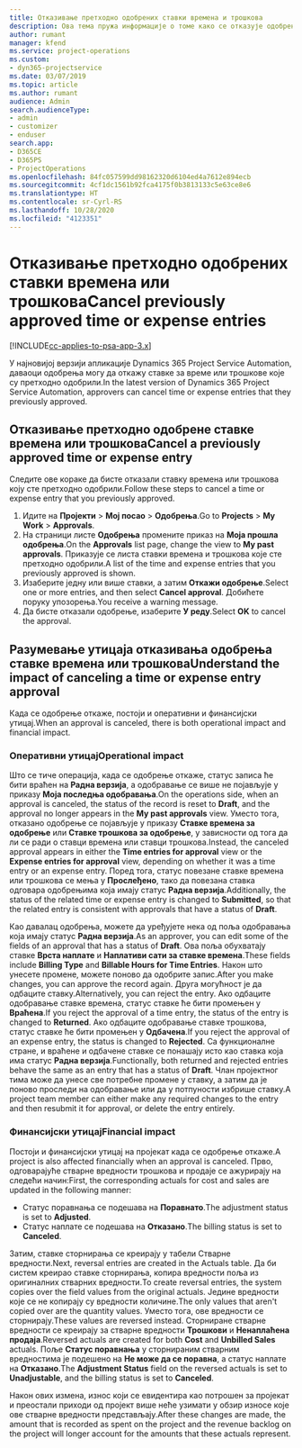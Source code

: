 ```yaml
---
title: Отказивање претходно одобрених ставки времена и трошкова
description: Ова тема пружа информације о томе како се отказује одобрено време пројекта и трансакција трошкова.
author: rumant
manager: kfend
ms.service: project-operations
ms.custom:
- dyn365-projectservice
ms.date: 03/07/2019
ms.topic: article
ms.author: rumant
audience: Admin
search.audienceType:
- admin
- customizer
- enduser
search.app:
- D365CE
- D365PS
- ProjectOperations
ms.openlocfilehash: 84fc057599dd98162320d6104ed4a7612e894ecb
ms.sourcegitcommit: 4cf1dc1561b92fca4175f0b3813133c5e63ce8e6
ms.translationtype: HT
ms.contentlocale: sr-Cyrl-RS
ms.lasthandoff: 10/28/2020
ms.locfileid: "4123351"
---
```

# <a name="cancel-previously-approved-time-or-expense-entries"></a><span data-ttu-id="e0c71-103">Отказивање претходно одобрених ставки времена или трошкова</span><span class="sxs-lookup"><span data-stu-id="e0c71-103">Cancel previously approved time or expense entries</span></span>

[!INCLUDE[cc-applies-to-psa-app-3.x](../includes/cc-applies-to-psa-app-3x.md)]

<span data-ttu-id="e0c71-104">У најновијој верзији апликације Dynamics 365 Project Service Automation, даваоци одобрења могу да откажу ставке за време или трошкове које су претходно одобрили.</span><span class="sxs-lookup"><span data-stu-id="e0c71-104">In the latest version of Dynamics 365 Project Service Automation, approvers can cancel time or expense entries that they previously approved.</span></span>

## <a name="cancel-a-previously-approved-time-or-expense-entry"></a><span data-ttu-id="e0c71-105">Отказивање претходно одобрене ставке времена или трошкова</span><span class="sxs-lookup"><span data-stu-id="e0c71-105">Cancel a previously approved time or expense entry</span></span>

<span data-ttu-id="e0c71-106">Следите ове кораке да бисте отказали ставку времена или трошкова коју сте претходно одобрили.</span><span class="sxs-lookup"><span data-stu-id="e0c71-106">Follow these steps to cancel a time or expense entry that you previously approved.</span></span>

1. <span data-ttu-id="e0c71-107">Идите на **Пројекти** \> **Мој посао** \> **Одобрења**.</span><span class="sxs-lookup"><span data-stu-id="e0c71-107">Go to **Projects** \> **My Work** \> **Approvals**.</span></span>
2. <span data-ttu-id="e0c71-108">На страници листе **Одобрења** промените приказ на **Моја прошла одобрења**.</span><span class="sxs-lookup"><span data-stu-id="e0c71-108">On the **Approvals** list page, change the view to **My past approvals**.</span></span> <span data-ttu-id="e0c71-109">Приказује се листа ставки времена и трошкова које сте претходно одобрили.</span><span class="sxs-lookup"><span data-stu-id="e0c71-109">A list of the time and expense entries that you previously approved is shown.</span></span>
3. <span data-ttu-id="e0c71-110">Изаберите једну или више ставки, а затим **Откажи одобрење**.</span><span class="sxs-lookup"><span data-stu-id="e0c71-110">Select one or more entries, and then select **Cancel approval**.</span></span> <span data-ttu-id="e0c71-111">Добићете поруку упозорења.</span><span class="sxs-lookup"><span data-stu-id="e0c71-111">You receive a warning message.</span></span>
4. <span data-ttu-id="e0c71-112">Да бисте отказали одобрење, изаберите **У реду**.</span><span class="sxs-lookup"><span data-stu-id="e0c71-112">Select **OK** to cancel the approval.</span></span>

## <a name="understand-the-impact-of-canceling-a-time-or-expense-entry-approval"></a><span data-ttu-id="e0c71-113">Разумевање утицаја отказивања одобрења ставке времена или трошкова</span><span class="sxs-lookup"><span data-stu-id="e0c71-113">Understand the impact of canceling a time or expense entry approval</span></span>

<span data-ttu-id="e0c71-114">Када се одобрење откаже, постоји и оперативни и финансијски утицај.</span><span class="sxs-lookup"><span data-stu-id="e0c71-114">When an approval is canceled, there is both operational impact and financial impact.</span></span>

### <a name="operational-impact"></a><span data-ttu-id="e0c71-115">Оперативни утицај</span><span class="sxs-lookup"><span data-stu-id="e0c71-115">Operational impact</span></span>

<span data-ttu-id="e0c71-116">Што се тиче операција, када се одобрење откаже, статус записа ће бити враћен на **Радна верзија**, а одобравање се више не појављује у приказу **Моја последња одобравања**.</span><span class="sxs-lookup"><span data-stu-id="e0c71-116">On the operations side, when an approval is canceled, the status of the record is reset to **Draft**, and the approval no longer appears in the **My past approvals** view.</span></span> <span data-ttu-id="e0c71-117">Уместо тога, отказано одобрење се појављује у приказу **Ставке времена за одобрење** или **Ставке трошкова за одобрење**, у зависности од тога да ли се ради о ставци времена или ставци трошкова.</span><span class="sxs-lookup"><span data-stu-id="e0c71-117">Instead, the canceled approval appears in either the **Time entries for approval** view or the **Expense entries for approval** view, depending on whether it was a time entry or an expense entry.</span></span> <span data-ttu-id="e0c71-118">Поред тога, статус повезане ставке времена или трошкова се мења у **Прослеђено**, тако да повезана ставка одговара одобрењима која имају статус **Радна верзија**.</span><span class="sxs-lookup"><span data-stu-id="e0c71-118">Additionally, the status of the related time or expense entry is changed to **Submitted**, so that the related entry is consistent with approvals that have a status of **Draft**.</span></span>

<span data-ttu-id="e0c71-119">Као давалац одобрења, можете да уређујете нека од поља одобравања која имају статус **Радна верзија**.</span><span class="sxs-lookup"><span data-stu-id="e0c71-119">As an approver, you can edit some of the fields of an approval that has a status of **Draft**.</span></span> <span data-ttu-id="e0c71-120">Ова поља обухватају ставке **Врста наплате** и **Наплативи сати за ставке времена**.</span><span class="sxs-lookup"><span data-stu-id="e0c71-120">These fields include **Billing Type** and **Billable Hours for Time Entries**.</span></span> <span data-ttu-id="e0c71-121">Након што унесете промене, можете поново да одобрите запис.</span><span class="sxs-lookup"><span data-stu-id="e0c71-121">After you make changes, you can approve the record again.</span></span> <span data-ttu-id="e0c71-122">Друга могућност је да одбаците ставку.</span><span class="sxs-lookup"><span data-stu-id="e0c71-122">Alternatively, you can reject the entry.</span></span> <span data-ttu-id="e0c71-123">Ако одбаците одобравање ставке времена, статус ставке ће бити промењен у **Враћена**.</span><span class="sxs-lookup"><span data-stu-id="e0c71-123">If you reject the approval of a time entry, the status of the entry is changed to **Returned**.</span></span> <span data-ttu-id="e0c71-124">Ако одбаците одобравање ставке трошкова, статус ставке ће бити промењен у **Одбачена**.</span><span class="sxs-lookup"><span data-stu-id="e0c71-124">If you reject the approval of an expense entry, the status is changed to **Rejected**.</span></span> <span data-ttu-id="e0c71-125">Са функционалне стране, и враћене и одбачене ставке се понашају исто као ставка која има статус **Радна верзија**.</span><span class="sxs-lookup"><span data-stu-id="e0c71-125">Functionally, both returned and rejected entries behave the same as an entry that has a status of **Draft**.</span></span> <span data-ttu-id="e0c71-126">Члан пројектног тима може да унесе све потребне промене у ставку, а затим да је поново проследи на одобравање или да у потпуности избрише ставку.</span><span class="sxs-lookup"><span data-stu-id="e0c71-126">A project team member can either make any required changes to the entry and then resubmit it for approval, or delete the entry entirely.</span></span>

### <a name="financial-impact"></a><span data-ttu-id="e0c71-127">Финансијски утицај</span><span class="sxs-lookup"><span data-stu-id="e0c71-127">Financial impact</span></span>

<span data-ttu-id="e0c71-128">Постоји и финансијски утицај на пројекат када се одобрење откаже.</span><span class="sxs-lookup"><span data-stu-id="e0c71-128">A project is also affected financially when an approval is canceled.</span></span> <span data-ttu-id="e0c71-129">Прво, одговарајуће стварне вредности трошкова и продаје се ажурирају на следећи начин:</span><span class="sxs-lookup"><span data-stu-id="e0c71-129">First, the corresponding actuals for cost and sales are updated in the following manner:</span></span>

- <span data-ttu-id="e0c71-130">Статус поравнања се подешава на **Поравнато**.</span><span class="sxs-lookup"><span data-stu-id="e0c71-130">The adjustment status is set to **Adjusted**.</span></span>
- <span data-ttu-id="e0c71-131">Статус наплате се подешава на **Отказано**.</span><span class="sxs-lookup"><span data-stu-id="e0c71-131">The billing status is set to **Canceled**.</span></span>

<span data-ttu-id="e0c71-132">Затим, ставке сторнирања се креирају у табели Стварне вредности.</span><span class="sxs-lookup"><span data-stu-id="e0c71-132">Next, reversal entries are created in the Actuals table.</span></span> <span data-ttu-id="e0c71-133">Да би систем креирао ставке сторнирања, копира вредности поља из оригиналних стварних вредности.</span><span class="sxs-lookup"><span data-stu-id="e0c71-133">To create reversal entries, the system copies over the field values from the original actuals.</span></span> <span data-ttu-id="e0c71-134">Једине вредности које се не копирају су вредности количине.</span><span class="sxs-lookup"><span data-stu-id="e0c71-134">The only values that aren't copied over are the quantity values.</span></span> <span data-ttu-id="e0c71-135">Уместо тога, ове вредности се сторнирају.</span><span class="sxs-lookup"><span data-stu-id="e0c71-135">These values are reversed instead.</span></span> <span data-ttu-id="e0c71-136">Сторниране стварне вредности се креирају за стварне вредности **Трошкови** и **Ненаплаћена продаја**.</span><span class="sxs-lookup"><span data-stu-id="e0c71-136">Reversed actuals are created for both **Cost** and **Unbilled Sales** actuals.</span></span> <span data-ttu-id="e0c71-137">Поље **Статус поравнања** у сторнираним стварним вредностима је подешено на **Не може да се поравна**, а статус наплате на **Отказано**.</span><span class="sxs-lookup"><span data-stu-id="e0c71-137">The **Adjustment Status** field on the reversed actuals is set to **Unadjustable**, and the billing status is set to **Canceled**.</span></span>

<span data-ttu-id="e0c71-138">Након ових измена, износ који се евидентира као потрошен за пројекат и преостали приходи од пројект више неће узимати у обзир износе које ове стварне вредности представљају.</span><span class="sxs-lookup"><span data-stu-id="e0c71-138">After these changes are made, the amount that is recorded as spent on the project and the revenue backlog on the project will longer account for the amounts that these actuals represent.</span></span>
